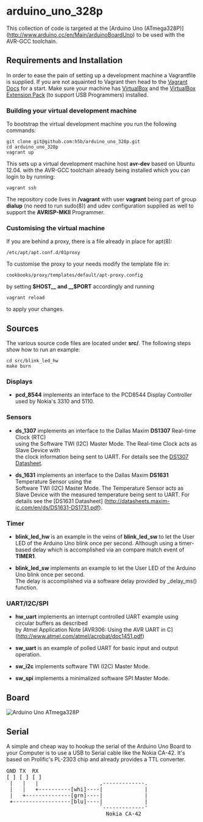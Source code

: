 # arduino_uno_328p

This collection of code is targeted at the [Arduino Uno (ATmega328P)] (http://www.arduino.cc/en/Main/arduinoBoardUno) to
be used with the AVR-GCC toolchain.

## Requirements and Installation

In order to ease the pain of setting up a development machine a Vagrantfile
is supplied.
If you are not aquainted to Vagrant then head to the
[Vagrant Docs](http://docs.vagrantup.com/v2/getting-started/index.html) for a start.
Make sure your machine has [VirtualBox](http://www.virtualbox.org) and the
[VirtualBox Extension Pack](http://download.virtualbox.org/virtualbox/4.2.18/)
(to support USB Programmers) installed.

### Building your virtual development machine

To bootstrap the virtual development machine you run the following commands:

```shell
git clone git@github.com:h5b/arduino_uno_328p.git
cd arduino_uno_328p
vagrant up
```

This sets up a virtual development machine host __avr-dev__ based on Ubuntu
12.04. with the AVR-GCC toolchain already being installed which you can
login to by running:

`vagrant ssh`

The repository code lives in __/vagrant__ with user __vagrant__ being part of
group __dialup__ (no need to run sudo(8)) and udev configuration supplied as well
to support the __AVRISP-MKII__ Programmer.

### Customising the virtual machine

If you are behind a proxy, there is a file already in place for apt(8):

`/etc/apt/apt.conf.d/01proxy`

To customise the proxy to your needs modify the template file in:

`cookbooks/proxy/templates/default/apt-proxy.config`

by setting __$HOST__ and __$PORT__ accordingly and running

`vagrant reload`

to apply your changes.

## Sources
The various source code files are located under __src/<module name>__.
The following steps show how to run an example:

```shell
cd src/blink_led_hw
make burn
```

### Displays

* __pcd_8544__ implements an interface to the PCD8544 Display Controller used by Nokia's 3310 and 5110.

### Sensors

* __ds_1307__ implements an interface to the Dallas Maxim __DS1307__ Real-time Clock (RTC)  
  using the Software TWI (I2C) Master Mode. The Real-time Clock acts as Slave Device with  
  the clock information being sent to UART. For details see the [DS1307 Datasheet](http://datasheets.maxim-ic.com/en/ds/DS1307.pdf).

* __ds_1631__ implements an interface to the Dallas Maxim __DS1631__ Temperature Sensor using the  
  Software TWI (I2C) Master Mode. The Temperature Sensor acts as Slave Device with the measured temperature being sent to UART.
  For details see the [DS1631 Datasheet] (http://datasheets.maxim-ic.com/en/ds/DS1631-DS1731.pdf).

### Timer

* __blink_led_hw__ is an example in the veins of __blink_led_sw__ to let the
  User LED of the Arduino Uno blink once per second. Although using a
  timer-based delay which is accomplished via an compare match event of __TIMER1__.

* __blink_led_sw__ implements an example to let the User LED of the Arduino Uno blink once per second.  
  The delay is accomplished via a software delay provided by _delay_ms() function.

### UART/I2C/SPI

* __hw_uart__ implements an interrupt controlled UART example using circular buffers as described  
  by Atmel Application Note [AVR306: Using the AVR UART in C] (http://www.atmel.com/atmel/acrobat/doc1451.pdf)

* __sw_uart__ is an example of polled UART for basic input and output operation.

* __sw_i2c__ implements software TWI (I2C) Master Mode.  

* __sw_spi__ implements a minimalized software SPI Master Mode.  

## Board
![Arduino Uno ATmega328P](https://github.com/h5b/arduino_uno_328p/raw/master/doc/img/Uno328p.jpg)

## Serial
A simple and cheap way to hookup the serial of the Arduino Uno Board to your
Computer is to use a USB to Serial cable like the Nokia CA-42.
It's based on Prolific's PL-2303 chip and already provides a TTL converter.

<pre>
GND TX  RX
[ ] [ ] [ ]
 |   |   |                   ,-------------.
 |   |   +----------[whi]----|             |
 |   +--------------[grn]----|             |
 +------------------[blu]----|             |
                             `-------------'
                               Nokia CA-42
</pre>
